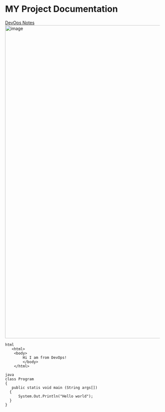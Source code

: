 # MY Project Documentation
<a href = "https://devopsworld.co.in"> DevOps Notes </a>
<img width="1982" height="1020" alt="image" src="https://github.com/user-attachments/assets/ecd1fc1e-1284-46e5-9324-6890c2cdd15f" />
```
html
   <html>
    <body>
        Hi I am from DevOps!
        </body>
    </html>
```



```
java
class Program
{
   public statis void main (String args[])
  {
      System.Out.Println("Hello world");
  }
}

```
